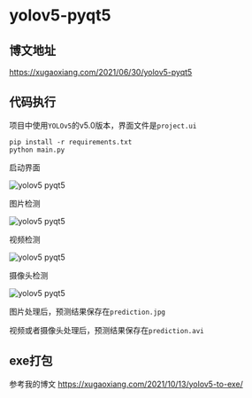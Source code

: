 # yolov5-pyqt5

## 博文地址

<https://xugaoxiang.com/2021/06/30/yolov5-pyqt5>

## 代码执行

项目中使用`YOLOv5`的v5.0版本，界面文件是`project.ui`

```
pip install -r requirements.txt
python main.py
```

启动界面

![yolov5 pyqt5](data/screenshot_app.png)

图片检测

![yolov5 pyqt5](data/screenshot_img.png)

视频检测

![yolov5 pyqt5](data/screenshot_video.gif)

摄像头检测

![yolov5 pyqt5](data/screenshot_camera.gif)

图片处理后，预测结果保存在`prediction.jpg`

视频或者摄像头处理后，预测结果保存在`prediction.avi`

## exe打包

参考我的博文 <https://xugaoxiang.com/2021/10/13/yolov5-to-exe/>
